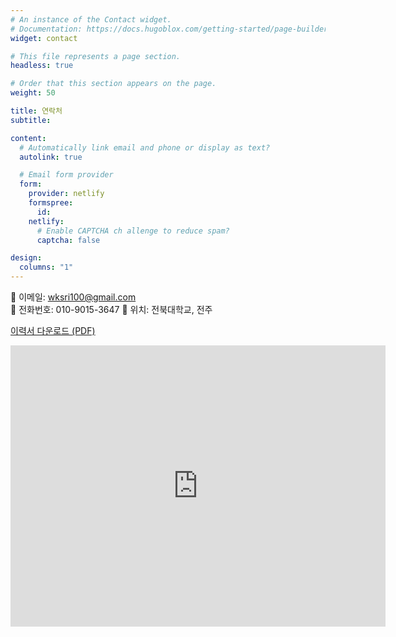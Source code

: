 ```yaml
---
# An instance of the Contact widget.
# Documentation: https://docs.hugoblox.com/getting-started/page-builder/
widget: contact

# This file represents a page section.
headless: true

# Order that this section appears on the page.
weight: 50

title: 연락처
subtitle:

content:
  # Automatically link email and phone or display as text?
  autolink: true

  # Email form provider
  form:
    provider: netlify
    formspree:
      id:
    netlify:
      # Enable CAPTCHA ch allenge to reduce spam?
      captcha: false

design:
  columns: "1"
---
```


📧 이메일: wksri100@gmail.com  
📱 전화번호: 010-9015-3647
📍 위치: 전북대학교, 전주

<a href="/files/cv.pdf" class="download-btn">이력서 다운로드 (PDF)</a>

<iframe src="https://www.google.com/maps/embed?pb=!1m18!1m12!1m3!1d3234.1217515661183!2d127.13169261117869!3d35.84601802078993!2m3!1f0!2f0!3f0!3m2!1i1024!2i768!4f13.1!3m3!1m2!1s0x35702369ead71b35%3A0xd36ad9820d4b74a!2z7KCE67aB64yA7ZWZ6rWQIOy7tO2TqO2EsOqzte2Vmeu2gA!5e0!3m2!1sko!2skr!4v1761439155067!5m2!1sko!2skr" width="600" height="450" style="border:0;" allowfullscreen="" loading="lazy" referrerpolicy="no-referrer-when-downgrade"></iframe>
